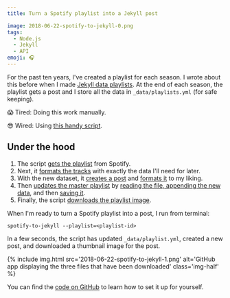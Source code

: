 ```yaml
---
title: Turn a Spotify playlist into a Jekyll post

image: 2018-06-22-spotify-to-jekyll-0.png
tags:
  - Node.js
  - Jekyll
  - API
emoji: 🎧
---
```


For the past ten years, I've created a playlist for each season. I wrote about this before when I made [Jekyll data playlists](https://katydecorah.com/code/jekyll-data-playlists/). At the end of each season, the playlist gets a post and I store all the data in `_data/playlists.yml` (for safe keeping).

:scream: Tired: Doing this work manually.

:sunglasses: Wired: Using [this handy script](https://github.com/katydecorah/spotify-to-jekyll).

## Under the hood

1. The script [gets the playlist](https://github.com/katydecorah/spotify-to-jekyll/blob/fc88b4eff599074ebae58fa3dd8e574761edb050/index.js#L21-L38) from Spotify.
2. Next, it [formats the tracks](https://github.com/katydecorah/spotify-to-jekyll/blob/fc88b4eff599074ebae58fa3dd8e574761edb050/index.js#L40-L64) with exactly the data I'll need for later.
3. With the new dataset, it [creates a post](https://github.com/katydecorah/spotify-to-jekyll/blob/fc88b4eff599074ebae58fa3dd8e574761edb050/index.js#L66-L79) and [formats it](https://github.com/katydecorah/spotify-to-jekyll/blob/fc88b4eff599074ebae58fa3dd8e574761edb050/index.js#L81-L93) to my liking.
4. Then [updates the master playlist](https://github.com/katydecorah/spotify-to-jekyll/blob/fc88b4eff599074ebae58fa3dd8e574761edb050/index.js#L95-L117) by [reading the file, appending the new data](https://github.com/katydecorah/spotify-to-jekyll/blob/fc88b4eff599074ebae58fa3dd8e574761edb050/index.js#L108-L117), and then [saving it](https://github.com/katydecorah/spotify-to-jekyll/blob/fc88b4eff599074ebae58fa3dd8e574761edb050/index.js#L97-L104).
5. Finally, the script [downloads the playlist image](https://github.com/katydecorah/spotify-to-jekyll/blob/fc88b4eff599074ebae58fa3dd8e574761edb050/index.js#L119-L127).

When I'm ready to turn a Spotify playlist into a post, I run from terminal:

```
spotify-to-jekyll --playlist=<playlist-id>
```

In a few seconds, the script has updated `_data/playlist.yml`, created a new post, and downloaded a thumbnail image for the post.

{% include img.html src='2018-06-22-spotify-to-jekyll-1.png' alt='GitHub app displaying the three files that have been downloaded' class='img-half' %}

You can find the [code on GitHub](https://github.com/katydecorah/spotify-to-jekyll) to learn how to set it up for yourself.
